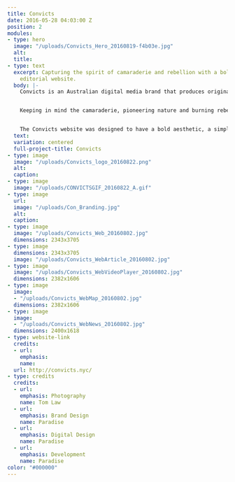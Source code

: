 ```yaml
---
title: Convicts
date: 2016-05-28 04:03:00 Z
position: 2
modules:
- type: hero
  image: "/uploads/Convicts_Hero_20160819-f4b03e.jpg"
  alt: 
  title: 
- type: text
  excerpt: Capturing the spirit of camaraderie and rebellion with a bold brand and
    editorial website.
  body: |-
    Convicts is an Australian digital media brand that produces original and branded multimedia content including video and events. Born out of the merger of two successful business ventures — media company Billabout, and Nolita boutique B_Space— that feature Australian brands and personalities, Convicts is breaking ground by exploring the relationship between digital content and the event or shop experience. Convicts reached out to Paradise to define their new brand, and to create a functional, beautiful editorial website.


    Keeping in mind the camaraderie, pioneering nature and burning rebellion of the Convict, we created a clean logo mark inspired by the "Pheon" or "Broad Arrow", seen on convict clothing in the early colonial Australia as issued by the British Government. We paired the mark with a bold and modular visual vernacular in a sleek black and white color palette.


    The Convicts website was designed to have a bold aesthetic, a simple and intuitive content strategy and UI/UX and moments of excitement and experimentation. Our main focus was on the Convicts page and Convicts Map. The Convicts pages house a video, interview and content. We created a custom video player, that, scroll, becomes sticky, so that users could listen to the video while skimming through content below. This allowed for a rich viewing experience. For the convicts map, we created a custom city-guide for each featured Convict with a Google Maps integration.
  text: 
  variation: centered
  full-project-title: Convicts
- type: image
  image: "/uploads/Convicts_logo_20160822.png"
  alt: 
  caption: 
- type: image
  image: "/uploads/CONVICTSGIF_20160822_A.gif"
- type: image
  url: 
  image: "/uploads/Con_Branding.jpg"
  alt: 
  caption: 
- type: image
  image: "/uploads/Convicts_Web_20160802.jpg"
  dimensions: 2343x3705
- type: image
  dimensions: 2343x3705
  image: "/uploads/Convicts_WebArticle_20160802.jpg"
- type: image
  image: "/uploads/Convicts_WebVideoPlayer_20160802.jpg"
  dimensions: 2382x1606
- type: image
  image:
  - "/uploads/Convicts_WebMap_20160802.jpg"
  dimensions: 2382x1606
- type: image
  image:
  - "/uploads/Convicts_WebNews_20160802.jpg"
  dimensions: 2400x1618
- type: website-link
  credits:
  - url: 
    emphasis: 
    name: 
  url: http://convicts.nyc/
- type: credits
  credits:
  - url: 
    emphasis: Photography
    name: Tom Law
  - url: 
    emphasis: Brand Design
    name: Paradise
  - url: 
    emphasis: Digital Design
    name: Paradise
  - url: 
    emphasis: Development
    name: Paradise
color: "#000000"
---
```


